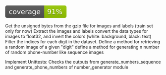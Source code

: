![coverage](figs/coverage.svg)

Get the unsigned bytes from the gzip file for images and labels (train set only for now)
Extract the images and labels
convert the data types for images to float32, and invert the colors (white: background, black: text)
Filter the indices for each digit in the dataset.
Define a method for retrieving a random image of a given "digit"
define a method for generating n number of random phone-number like sequence images


Implement Unittests: Checks the outputs from generate_numbers_sequence and generate_phone_numbers of number_generator module